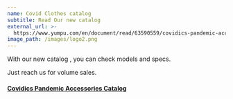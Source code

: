```yaml
---
name: Covid Clothes catalog
subtitle: Read Our new catalog
external_url: >-
  https://www.yumpu.com/en/document/read/63590559/covidics-pandemic-accessories-catalog
image_path: /images/logo2.png
---
```


With our new catalog , you can check models and specs.

Just reach us for volume sales.

#### [Covidics Pandemic Accessories Catalog](https://www.yumpu.com/en/document/read/63590559/covidics-pandemic-accessories-catalog)